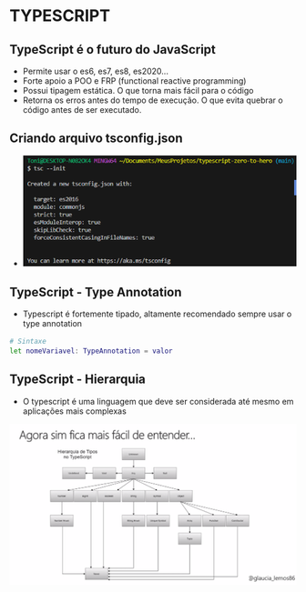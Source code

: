 # TYPESCRIPT

## TypeScript é o futuro do JavaScript

- Permite usar o es6, es7, es8, es2020...
- Forte apoio a POO e FRP (functional reactive programming)
- Possui tipagem estática. O que torna mais fácil para o código
- Retorna os erros antes do tempo de execução. O que evita quebrar o código antes de ser executado.

## Criando arquivo tsconfig.json

- ![comando terminal](terminal-config.png)

## TypeScript - Type Annotation

- Typescript é fortemente tipado, altamente recomendado sempre usar o type annotation

```bash
# Sintaxe
let nomeVariavel: TypeAnnotation = valor
```

## TypeScript - Hierarquia

- O typescript é uma linguagem que deve ser considerada até mesmo em aplicações mais complexas

![ts hierarquia](ts-hierarquia.png)
